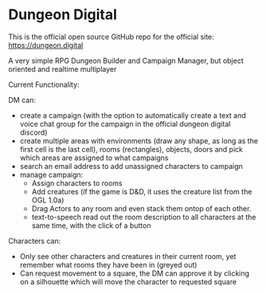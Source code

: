 # Dungeon Digital

This is the official open source GitHub repo for the official site: https://dungeon.digital

A very simple RPG Dungeon Builder and Campaign Manager, but object oriented and realtime multiplayer

Current Functionality:

DM can:
- create a campaign (with the option to automatically create a text and voice chat group for the campaign in the official dungeon digital discord)
- create multiple areas with environments (draw any shape, as long as the first cell is the last cell), rooms (rectangles), objects, doors and pick which areas are assigned to what campaigns
- search an email address to add unassigned characters to campaign
- manage campaign: 
    - Assign characters to rooms
    - Add creatures (if the game is D&D, it uses the creature list from the OGL 1.0a)
    - Drag Actors to any room and even stack them ontop of each other.
    - text-to-speech read out the room description to all characters at the same time, with the click of a button
    
Characters can:
- Only see other characters and creatures in their current room, yet remember what rooms they have been in (greyed out)
- Can request movement to a square, the DM can approve it by clicking on a silhouette which will move the character to requested square

